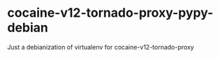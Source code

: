 # cocaine-v12-tornado-proxy-pypy-debian

Just a debianization of virtualenv for cocaine-v12-tornado-proxy
